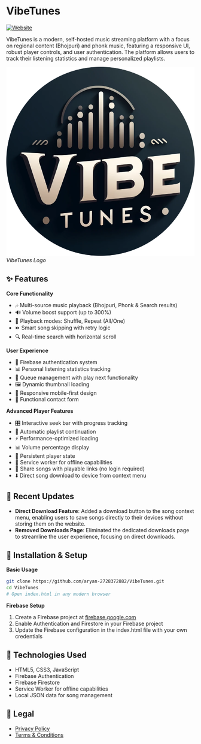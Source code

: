 # VibeTunes

[![Website](https://img.shields.io/badge/Visit-VibeTunes-brightgreen)](https://vibe-tunes.vercel.app/)

VibeTunes is a modern, self-hosted music streaming platform with a focus on regional content (Bhojpuri) and phonk music, featuring a responsive UI, robust player controls, and user authentication. The platform allows users to track their listening statistics and manage personalized playlists.

![Demo](assets/VibeTunes%20logo-modified.png) *VibeTunes Logo*

## ✨ Features

**Core Functionality**
- 🎶 Multi-source music playback (Bhojpuri, Phonk & Search results)
- 🔊 Volume boost support (up to 300%)
- 🔄 Playback modes: Shuffle, Repeat (All/One)
- ⏩ Smart song skipping with retry logic
- 🔍 Real-time search with horizontal scroll

**User Experience**
- 👤 Firebase authentication system
- 📊 Personal listening statistics tracking
- 📁 Queue management with play next functionality
- 🖼️ Dynamic thumbnail loading
- 📲 Responsive mobile-first design
- 📩 Functional contact form

**Advanced Player Features**
- 🎛️ Interactive seek bar with progress tracking
- 🔄 Automatic playlist continuation
- ⚡ Performance-optimized loading
- 📊 Volume percentage display
- 💾 Persistent player state
- 🔄 Service worker for offline capabilities
- 🔗 Share songs with playable links (no login required)
- ⬇️ Direct song download to device from context menu

## 🚀 Recent Updates

- **Direct Download Feature**: Added a download button to the song context menu, enabling users to save songs directly to their devices without storing them on the website.
- **Removed Downloads Page**: Eliminated the dedicated downloads page to streamline the user experience, focusing on direct downloads.

## 🚀 Installation & Setup

**Basic Usage**
```bash
git clone https://github.com/aryan-2728372882/VibeTunes.git
cd VibeTunes
# Open index.html in any modern browser
```

**Firebase Setup**
1. Create a Firebase project at [firebase.google.com](https://firebase.google.com)
2. Enable Authentication and Firestore in your Firebase project
3. Update the Firebase configuration in the index.html file with your own credentials

## 📱 Technologies Used

- HTML5, CSS3, JavaScript
- Firebase Authentication
- Firebase Firestore
- Service Worker for offline capabilities
- Local JSON data for song management

## 📄 Legal

- [Privacy Policy](Privacy-Policy.html)
- [Terms & Conditions](Terms-Conditions.html)